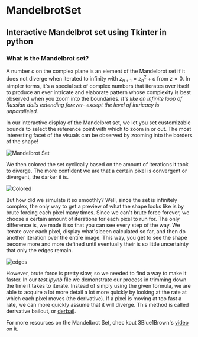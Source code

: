 # MandelbrotSet

## Interactive Mandelbrot set using Tkinter in python

### **What is the Mandelbrot set?**


A number $c$ on the complex plane is an element of the Mandelbrot set if it does not diverge when iterated to infinity with $z_{n+1} = z_n^2 + c$ from $z = 0$. In simpler terms, it's a special set of complex numbers that iterates over itself to produce an ever intricate and elaborate pattern whose complexity is best observed when you zoom into the boundaries.
_It's like an infinite loop of Russian dolls extending forever- except the level of intricacy is unparalleled._

In our interactive display of the Mandelbrot set, we let you set customizable bounds to select the reference point with which to zoom in or out. The most interesting facet of the visuals can be observed by zooming into the borders of the shape!

![Mandelbrot Set](https://github.com/tachophobia/MandelbrotSet/assets/112730336/c03db354-3bed-4f10-b32d-8ed1c3d5bb37)

We then colored the set cyclically based on the amount of iterations it took to diverge. The more confident we are that a certain pixel is convergent or divergent, the darker it is.

![Colored](https://github.com/tachophobia/MandelbrotSet/assets/112730336/724ecd44-56c6-4636-8ada-b768e793e4b0)

But how did we simulate it so smoothly? Well, since the set is infinitely complex, the only way to get a preview of what the shape looks like is by brute forcing each pixel many times. Since we can't brute force forever, we choose a certain amount of iterations for each pixel to run for. The only difference is, we made it so that you can see every step of the way. 
We iterate over each pixel, display what's been calculated so far, and then do another iteration over the entire image. This way, you get to see the shape become more and more defined until eventually their is so little uncertainty that only the edges remain.

![edges](https://github.com/tachophobia/MandelbrotSet/assets/112730336/871c2c6a-2b34-4994-96d3-36679b72f80a)

However, brute force is pretty slow, so we needed to find a way to make it faster. In our _test.ipynb_ file we demonstrate our process in trimming down the time it takes to iterate. Instead of simply using the given formula, we are able to acquire a lot more detail a lot more quickly by looking at the rate at which each pixel moves (the derivative). If a pixel is moving at too fast a rate, we can more quickly assume that it will diverge.
This method is called derivative bailout, or [derbail](https://en.wikipedia.org/wiki/Plotting_algorithms_for_the_Mandelbrot_set#Derivative_Bailout_or_%22derbail%22).


For more resources on the Mandelbrot Set, chec kout 3Blue1Brown's [video](https://youtu.be/LqbZpur38nw) on it.
